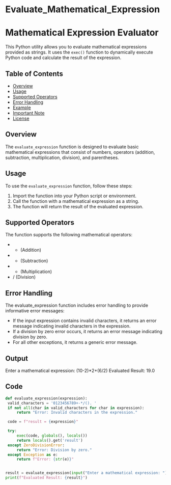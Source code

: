 # Evaluate_Mathematical_Expression
# Mathematical Expression Evaluator

This Python utility allows you to evaluate mathematical expressions provided as strings. It uses the `exec()` function to dynamically execute Python code and calculate the result of the expression.

## Table of Contents

- [Overview](#overview)
- [Usage](#usage)
- [Supported Operators](#supported-operators)
- [Error Handling](#error-handling)
- [Example](#example)
- [Important Note](#important-note)
- [License](#license)

## Overview

The `evaluate_expression` function is designed to evaluate basic mathematical expressions that consist of numbers, operators (addition, subtraction, multiplication, division), and parentheses.

## Usage

To use the `evaluate_expression` function, follow these steps:

1. Import the function into your Python script or environment.
2. Call the function with a mathematical expression as a string.
3. The function will return the result of the evaluated expression.

## Supported Operators

The function supports the following mathematical operators:

- + (Addition)
- - (Subtraction)
- * (Multiplication)
- / (Division)

## Error Handling
The evaluate_expression function includes error handling to provide informative error messages:

* If the input expression contains invalid characters, it returns an error message indicating invalid characters in the expression.
* If a division by zero error occurs, it returns an error message indicating division by zero.
* For all other exceptions, it returns a generic error message.

## Output

Enter a mathematical expression: (10-2)*2+(6/2)
Evaluated Result: 19.0


## Code

   ```python
   def evaluate_expression(expression):
    valid_characters = '0123456789+-*/(). '
    if not all(char in valid_characters for char in expression):
        return "Error: Invalid characters in the expression."

    code = f"result = {expression}"

    try:
        exec(code, globals(), locals())
        return locals().get('result')
    except ZeroDivisionError:
        return "Error: Division by zero."
    except Exception as e:
        return f"Error: {str(e)}"


result = evaluate_expression(input("Enter a mathematical expression: "))
print(f"Evaluated Result: {result}")
